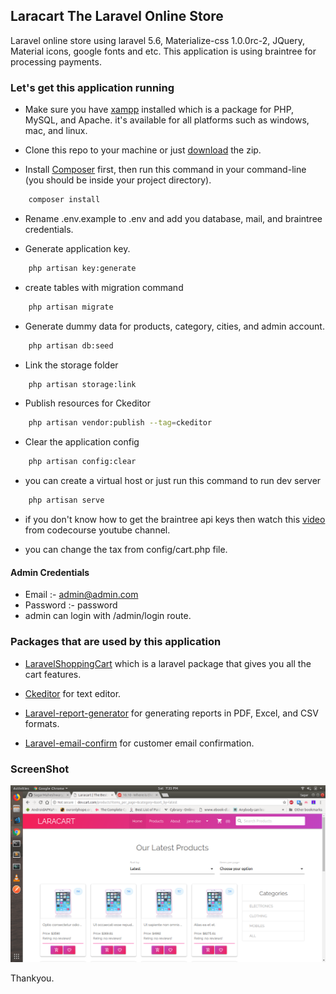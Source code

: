 ## Laracart The Laravel Online Store
Laravel online store using laravel 5.6, Materialize-css 1.0.0rc-2, JQuery, Material icons, google fonts and etc. This application is using braintree for processing payments.

### Let's get this application running
- Make sure you have [xampp](https://www.apachefriends.org/index.html) installed which is a package for PHP, MySQL, and Apache. it's available for all platforms such as windows, mac, and linux.

- Clone this repo to your machine or just [download](https://github.com/SagarMaheshwary/laracart/archive/master.zip) the zip.

- Install [Composer](https://getcomposer.org) first, then run this command in your command-line (you should be inside your project directory).
```bash
    composer install
```

- Rename .env.example to .env and add you database, mail, and braintree credentials.

- Generate application key.
```bash
    php artisan key:generate
```
- create tables with migration command
```bash
    php artisan migrate
```

- Generate dummy data for products, category, cities, and admin account.
```bash
    php artisan db:seed
```

- Link the storage folder
```bash
    php artisan storage:link
```

- Publish resources for Ckeditor
```bash
    php artisan vendor:publish --tag=ckeditor
```

- Clear the application config
```bash
    php artisan config:clear
```

- you can create a virtual host or just run this command to run dev server
```bash
    php artisan serve
```

- if you don't know how to get the braintree api keys then watch this [video](https://www.youtube.com/watch?v=6NjTrtZ0Uhc&list=PLfdtiltiRHWH9JN1NBpJRFUhN96KBfPmd&index=3) from codecourse youtube channel.

- you can change the tax from config/cart.php file.

#### Admin Credentials
- Email :- admin@admin.com
- Password :- password
- admin can login with /admin/login route.

### Packages that are used by this application
- [LaravelShoppingCart](https://github.com/Crinsane/LaravelShoppingcart) which is a laravel package that gives you all the cart features.

- [Ckeditor](https://github.com/UniSharp/laravel-ckeditor) for text editor.

- [Laravel-report-generator](https://github.com/Jimmy-JS/laravel-report-generator) for generating reports in PDF, Excel, and CSV formats.

- [Laravel-email-confirm](https://github.com/beyondcode/laravel-confirm-email) for customer email confirmation.

### ScreenShot

![screen shot](https://github.com/SagarMaheshwary/laracart/blob/master/screenshots/laracart.png)

Thankyou.